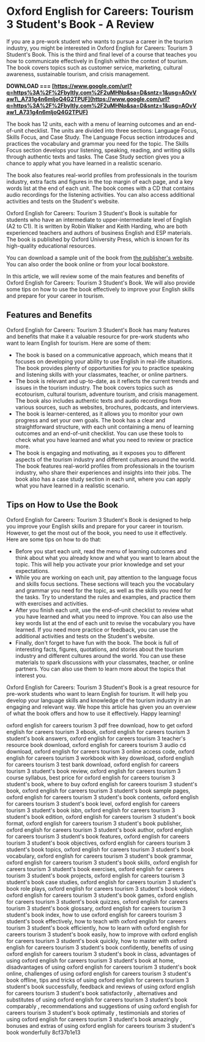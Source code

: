 # Oxford English for Careers: Tourism 3 Student's Book - A Review
 
If you are a pre-work student who wants to pursue a career in the tourism industry, you might be interested in Oxford English for Careers: Tourism 3 Student's Book. This is the third and final level of a course that teaches you how to communicate effectively in English within the context of tourism. The book covers topics such as customer service, marketing, cultural awareness, sustainable tourism, and crisis management.
 
**DOWNLOAD === [https://www.google.com/url?q=https%3A%2F%2Fbyltly.com%2F2uMHNp&sa=D&sntz=1&usg=AOvVaw1\_A731g4n6mljoQ4G2TPUF](https://www.google.com/url?q=https%3A%2F%2Fbyltly.com%2F2uMHNp&sa=D&sntz=1&usg=AOvVaw1_A731g4n6mljoQ4G2TPUF)**


 
The book has 12 units, each with a menu of learning outcomes and an end-of-unit checklist. The units are divided into three sections: Language Focus, Skills Focus, and Case Study. The Language Focus section introduces and practices the vocabulary and grammar you need for the topic. The Skills Focus section develops your listening, speaking, reading, and writing skills through authentic texts and tasks. The Case Study section gives you a chance to apply what you have learned in a realistic scenario.
 
The book also features real-world profiles from professionals in the tourism industry, extra facts and figures in the top margin of each page, and a key words list at the end of each unit. The book comes with a CD that contains audio recordings for the listening activities. You can also access additional activities and tests on the Student's website.
 
Oxford English for Careers: Tourism 3 Student's Book is suitable for students who have an intermediate to upper-intermediate level of English (A2 to C1). It is written by Robin Walker and Keith Harding, who are both experienced teachers and authors of business English and ESP materials. The book is published by Oxford University Press, which is known for its high-quality educational resources.
 
You can download a sample unit of the book from [the publisher's website](https://elt.oup.com/catalogue/items/global/business_esp/oxford_english_for_careers/tourism/9780194551069). You can also order the book online or from your local bookstore.

In this article, we will review some of the main features and benefits of Oxford English for Careers: Tourism 3 Student's Book. We will also provide some tips on how to use the book effectively to improve your English skills and prepare for your career in tourism.
 
## Features and Benefits
 
Oxford English for Careers: Tourism 3 Student's Book has many features and benefits that make it a valuable resource for pre-work students who want to learn English for tourism. Here are some of them:
 
- The book is based on a communicative approach, which means that it focuses on developing your ability to use English in real-life situations. The book provides plenty of opportunities for you to practice speaking and listening skills with your classmates, teacher, or online partners.
- The book is relevant and up-to-date, as it reflects the current trends and issues in the tourism industry. The book covers topics such as ecotourism, cultural tourism, adventure tourism, and crisis management. The book also includes authentic texts and audio recordings from various sources, such as websites, brochures, podcasts, and interviews.
- The book is learner-centered, as it allows you to monitor your own progress and set your own goals. The book has a clear and straightforward structure, with each unit containing a menu of learning outcomes and an end-of-unit checklist. You can use these tools to check what you have learned and what you need to review or practice more.
- The book is engaging and motivating, as it exposes you to different aspects of the tourism industry and different cultures around the world. The book features real-world profiles from professionals in the tourism industry, who share their experiences and insights into their jobs. The book also has a case study section in each unit, where you can apply what you have learned in a realistic scenario.

## Tips on How to Use the Book
 
Oxford English for Careers: Tourism 3 Student's Book is designed to help you improve your English skills and prepare for your career in tourism. However, to get the most out of the book, you need to use it effectively. Here are some tips on how to do that:

- Before you start each unit, read the menu of learning outcomes and think about what you already know and what you want to learn about the topic. This will help you activate your prior knowledge and set your expectations.
- While you are working on each unit, pay attention to the language focus and skills focus sections. These sections will teach you the vocabulary and grammar you need for the topic, as well as the skills you need for the tasks. Try to understand the rules and examples, and practice them with exercises and activities.
- After you finish each unit, use the end-of-unit checklist to review what you have learned and what you need to improve. You can also use the key words list at the end of each unit to revise the vocabulary you have learned. If you need more practice or feedback, you can use the additional activities and tests on the Student's website.
- Finally, don't forget to have fun with the book. The book is full of interesting facts, figures, quotations, and stories about the tourism industry and different cultures around the world. You can use these materials to spark discussions with your classmates, teacher, or online partners. You can also use them to learn more about the topics that interest you.

Oxford English for Careers: Tourism 3 Student's Book is a great resource for pre-work students who want to learn English for tourism. It will help you develop your language skills and knowledge of the tourism industry in an engaging and relevant way. We hope this article has given you an overview of what the book offers and how to use it effectively. Happy learning!
 
oxford english for careers tourism 3 pdf free download,  how to get oxford english for careers tourism 3 ebook,  oxford english for careers tourism 3 student's book answers,  oxford english for careers tourism 3 teacher's resource book download,  oxford english for careers tourism 3 audio cd download,  oxford english for careers tourism 3 online access code,  oxford english for careers tourism 3 workbook with key download,  oxford english for careers tourism 3 test bank download,  oxford english for careers tourism 3 student's book review,  oxford english for careers tourism 3 course syllabus,  best price for oxford english for careers tourism 3 student's book,  where to buy oxford english for careers tourism 3 student's book,  oxford english for careers tourism 3 student's book sample pages,  oxford english for careers tourism 3 student's book contents,  oxford english for careers tourism 3 student's book level,  oxford english for careers tourism 3 student's book isbn,  oxford english for careers tourism 3 student's book edition,  oxford english for careers tourism 3 student's book format,  oxford english for careers tourism 3 student's book publisher,  oxford english for careers tourism 3 student's book author,  oxford english for careers tourism 3 student's book features,  oxford english for careers tourism 3 student's book objectives,  oxford english for careers tourism 3 student's book topics,  oxford english for careers tourism 3 student's book vocabulary,  oxford english for careers tourism 3 student's book grammar,  oxford english for careers tourism 3 student's book skills,  oxford english for careers tourism 3 student's book exercises,  oxford english for careers tourism 3 student's book projects,  oxford english for careers tourism 3 student's book case studies,  oxford english for careers tourism 3 student's book role plays,  oxford english for careers tourism 3 student's book videos,  oxford english for careers tourism 3 student's book games,  oxford english for careers tourism 3 student's book quizzes,  oxford english for careers tourism 3 student's book glossary,  oxford english for careers tourism 3 student's book index,  how to use oxford english for careers tourism 3 student's book effectively,  how to teach with oxford english for careers tourism 3 student's book efficiently,  how to learn with oxford english for careers tourism 3 student's book easily,  how to improve with oxford english for careers tourism 3 student's book quickly,  how to master with oxford english for careers tourism 3 student's book confidently,  benefits of using oxford english for careers tourism 3 student's book in class,  advantages of using oxford english for careers tourism 3 student's book at home,  disadvantages of using oxford english for careers tourism 3 student's book online,  challenges of using oxford english for careers tourism 3 student's book offline,  tips and tricks of using oxford english for careers tourism 3 student's book successfully,  feedback and reviews of using oxford english for careers tourism 3 student's book satisfactorily ,  alternatives and substitutes of using oxford english for careers tourism 3 student's book comparably ,  recommendations and suggestions of using oxford english for careers tourism 3 student's book optimally ,  testimonials and stories of using oxford english for careers tourism 3 student's book amazingly ,  bonuses and extras of using oxford english for careers tourism 3 student's book wonderfully
 8cf37b1e13
 
